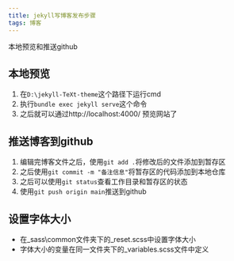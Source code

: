 ```yaml
---
title: jekyll写博客发布步骤
tags: 博客
---
```


本地预览和推送github

<!-- more-->

## 本地预览

1. 在`D:\jekyll-TeXt-theme`这个路径下运行cmd
2. 执行`bundle exec jekyll serve`这个命令
3. 之后就可以通过http://localhost:4000/ 预览网站了



## 推送博客到github

1. 编辑完博客文件之后，使用`git add .`将修改后的文件添加到暂存区
2. 之后使用`git commit -m "备注信息"`将暂存区的代码添加到本地仓库
3. 之后可以使用`git status`查看工作目录和暂存区的状态
4. 使用`git push origin main`推送到github



## 设置字体大小

* 在\_sass\common文件夹下的_reset.scss中设置字体大小
* 字体大小的变量在同一文件夹下的_variables.scss文件中定义

